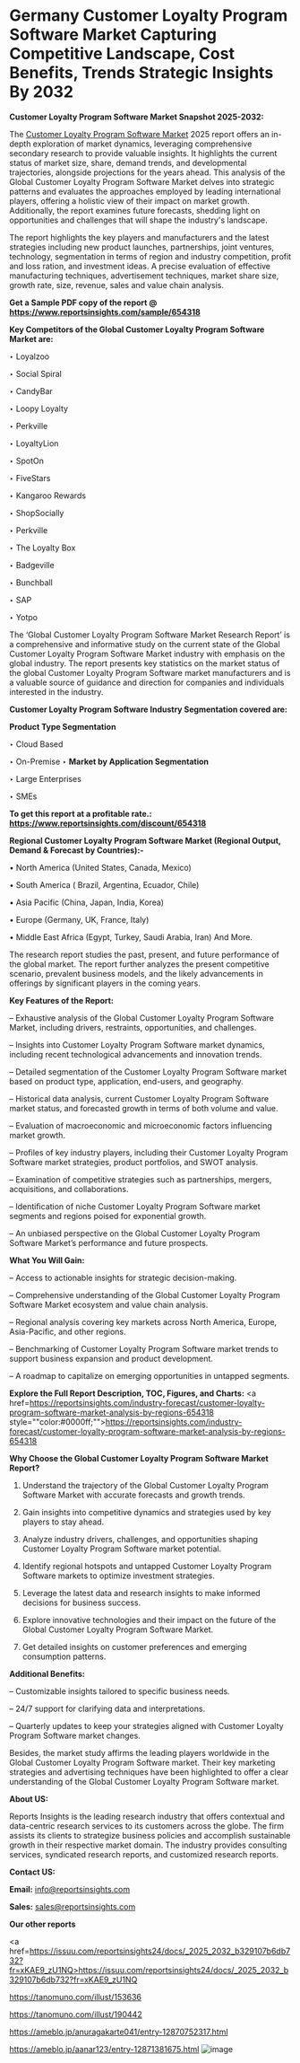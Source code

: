 # Germany Customer Loyalty Program Software Market Capturing Competitive Landscape, Cost Benefits, Trends Strategic Insights By 2032

<strong>Customer Loyalty Program Software Market Snapshot 2025-2032:</strong>

The <a href=https://www.reportsinsights.com/sample/654318>Customer Loyalty Program Software Market</a> 2025 report offers an in-depth exploration of market dynamics, leveraging comprehensive secondary research to provide valuable insights. It highlights the current status of market size, share, demand trends, and developmental trajectories, alongside projections for the years ahead. This analysis of the Global Customer Loyalty Program Software Market delves into strategic patterns and evaluates the approaches employed by leading international players, offering a holistic view of their impact on market growth. Additionally, the report examines future forecasts, shedding light on opportunities and challenges that will shape the industry's landscape.

The report highlights the key players and manufacturers and the latest strategies including new product launches, partnerships, joint ventures, technology, segmentation in terms of region and industry competition, profit and loss ration, and investment ideas. A precise evaluation of effective manufacturing techniques, advertisement techniques, market share size, growth rate, size, revenue, sales and value chain analysis.

<strong>Get a Sample PDF copy of the report @ <a href=https://www.reportsinsights.com/sample/654318 style=color:#0000ff;>https://www.reportsinsights.com/sample/654318</a></strong>

<strong>Key Competitors of the Global Customer Loyalty Program Software Market are:</strong>

‣ Loyalzoo

‣ Social Spiral

‣ CandyBar

‣ Loopy Loyalty

‣ Perkville

‣ LoyaltyLion

‣ SpotOn

‣ FiveStars

‣ Kangaroo Rewards

‣ ShopSocially

‣ Perkville

‣ The Loyalty Box

‣ Badgeville

‣ Bunchball

‣ SAP

‣ Yotpo

The ‘Global Customer Loyalty Program Software Market Research Report’ is a comprehensive and informative study on the current state of the Global Customer Loyalty Program Software Market industry with emphasis on the global industry. The report presents key statistics on the market status of the global Customer Loyalty Program Software market manufacturers and is a valuable source of guidance and direction for companies and individuals interested in the industry.

<strong>Customer Loyalty Program Software Industry Segmentation covered are:</strong>

<strong>Product Type Segmentation</strong>

‣ Cloud Based

‣ On-Premise
‣ 
<strong>Market by Application Segmentation</strong>

‣ Large Enterprises

‣ SMEs

<strong>To get this report at a profitable rate.: <a href=https://www.reportsinsights.com/discount/654318 style=color:#0000ff;>https://www.reportsinsights.com/discount/654318</a></strong>

<strong>Regional Customer Loyalty Program Software Market (Regional Output, Demand &amp; Forecast by Countries):-</strong>

• North America (United States, Canada, Mexico)

• South America ( Brazil, Argentina, Ecuador, Chile)

• Asia Pacific (China, Japan, India, Korea)

• Europe (Germany, UK, France, Italy)

• Middle East Africa (Egypt, Turkey, Saudi Arabia, Iran) And More.

The research report studies the past, present, and future performance of the global market. The report further analyzes the present competitive scenario, prevalent business models, and the likely advancements in offerings by significant players in the coming years.

<strong>Key Features of the Report:</strong>

– Exhaustive analysis of the Global Customer Loyalty Program Software Market, including drivers, restraints, opportunities, and challenges.

– Insights into Customer Loyalty Program Software market dynamics, including recent technological advancements and innovation trends.

– Detailed segmentation of the Customer Loyalty Program Software market based on product type, application, end-users, and geography.

– Historical data analysis, current Customer Loyalty Program Software market status, and forecasted growth in terms of both volume and value.

– Evaluation of macroeconomic and microeconomic factors influencing market growth.

– Profiles of key industry players, including their Customer Loyalty Program Software market strategies, product portfolios, and SWOT analysis.

– Examination of competitive strategies such as partnerships, mergers, acquisitions, and collaborations.

– Identification of niche Customer Loyalty Program Software market segments and regions poised for exponential growth.

– An unbiased perspective on the Global Customer Loyalty Program Software Market’s performance and future prospects.

<strong>What You Will Gain:</strong>

– Access to actionable insights for strategic decision-making.

– Comprehensive understanding of the Global Customer Loyalty Program Software Market ecosystem and value chain analysis.

– Regional analysis covering key markets across North America, Europe, Asia-Pacific, and other regions.

– Benchmarking of Customer Loyalty Program Software market trends to support business expansion and product development.

– A roadmap to capitalize on emerging opportunities in untapped segments.

<strong>Explore the Full Report Description, TOC, Figures, and Charts:</strong>
<a href=https://reportsinsights.com/industry-forecast/customer-loyalty-program-software-market-analysis-by-regions-654318 style=""color:#0000ff;"">https://reportsinsights.com/industry-forecast/customer-loyalty-program-software-market-analysis-by-regions-654318</a>

<strong>Why Choose the Global Customer Loyalty Program Software Market Report?</strong>

1. Understand the trajectory of the Global Customer Loyalty Program Software Market with accurate forecasts and growth trends.

2. Gain insights into competitive dynamics and strategies used by key players to stay ahead.

3. Analyze industry drivers, challenges, and opportunities shaping Customer Loyalty Program Software market potential.

4. Identify regional hotspots and untapped Customer Loyalty Program Software markets to optimize investment strategies.

5. Leverage the latest data and research insights to make informed decisions for business success.

6. Explore innovative technologies and their impact on the future of the Global Customer Loyalty Program Software Market.

7. Get detailed insights on customer preferences and emerging consumption patterns.

<strong>Additional Benefits:</strong>

– Customizable insights tailored to specific business needs.

– 24/7 support for clarifying data and interpretations.

– Quarterly updates to keep your strategies aligned with Customer Loyalty Program Software market changes.

Besides, the market study affirms the leading players worldwide in the Global Customer Loyalty Program Software market. Their key marketing strategies and advertising techniques have been highlighted to offer a clear understanding of the Global Customer Loyalty Program Software market.

<strong><strong>About US</strong>:</strong>

Reports Insights is the leading research industry that offers contextual and data-centric research services to its customers across the globe. The firm assists its clients to strategize business policies and accomplish sustainable growth in their respective market domain. The industry provides consulting services, syndicated research reports, and customized research reports.

<strong>Contact US:</strong>

<p class=><b>Email:</b> <a href=mailto:info@reportsinsights.com>info@reportsinsights.com</a></p>
<p class=><b>Sales:</b> <a href=mailto:sales@reportsinsights.com>sales@reportsinsights.com</a></p>

<strong>Our other reports</strong>

<a href=https://issuu.com/reportsinsights24/docs/_2025_2032_b329107b6db732?fr=xKAE9_zU1NQ>https://issuu.com/reportsinsights24/docs/_2025_2032_b329107b6db732?fr=xKAE9_zU1NQ</a>

<a href=https://tanomuno.com/illust/153636>https://tanomuno.com/illust/153636</a>

<a href=https://tanomuno.com/illust/190442>https://tanomuno.com/illust/190442</a>

<a href=https://ameblo.jp/anuragakarte041/entry-12870752317.html>https://ameblo.jp/anuragakarte041/entry-12870752317.html</a>

<a href=https://ameblo.jp/aanar123/entry-12871381675.html>https://ameblo.jp/aanar123/entry-12871381675.html</a>
![image](https://github.com/user-attachments/assets/db40a29e-8c1b-4d24-bae2-9aec388aa155)
